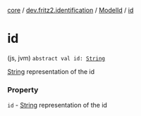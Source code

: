 [core](../../index.md) / [dev.fritz2.identification](../index.md) / [ModelId](index.md) / [id](./id.md)

# id

(js, jvm) `abstract val id: `[`String`](https://kotlinlang.org/api/latest/jvm/stdlib/kotlin/-string/index.html)

[String](https://kotlinlang.org/api/latest/jvm/stdlib/kotlin/-string/index.html) representation of the id

### Property

`id` - [String](https://kotlinlang.org/api/latest/jvm/stdlib/kotlin/-string/index.html) representation of the id